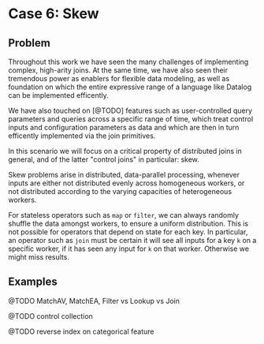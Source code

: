 # Case 6: Skew

## Problem

Throughout this work we have seen the many challenges of implementing
complex, high-arity joins. At the same time, we have also seen their
tremendous power as enablers for flexible data modeling, as well as
foundation on which the entire expressive range of a language like
Datalog can be implemented efficently.

We have also touched on [@TODO] features such as user-controlled query
parameters and queries across a specific range of time, which treat
control inputs and configuration parameters as data and which are then
in turn efficently implemented via the join primitives.

In this scenario we will focus on a critical property of distributed
joins in general, and of the latter "control joins" in particular:
skew.

Skew problems arise in distributed, data-parallel processing, whenever
inputs are either not distributed evenly across homogeneous workers,
or not distributed according to the varying capacities of
heterogeneous workers.

For stateless operators such as `map` or `filter`, we can always
randomly shuffle the data amongst workers, to ensure a uniform
distribution. This is not possible for operators that depend on state
for each key. In particular, an operator such as `join` must be
certain it will see all inputs for a key `k` on a specific worker, if
it has seen any input for `k` on that worker. Otherwise we might miss
results.

## Examples

@TODO MatchAV, MatchEA, Filter vs Lookup vs Join

@TODO control collection

@TODO reverse index on categorical feature
